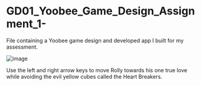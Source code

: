 # GD01_Yoobee_Game_Design_Assignment_1-
File containing a Yoobee game design and developed app I built for my assessment.

![image](https://github.com/thomasking135/GD01_Yoobee_Game_Design_Assignment_1-/assets/62085061/64521176-4ba4-4375-9471-e132eb95f392)

Use the left and right arrow keys to move Rolly towards his one true love while avoiding the evil yellow cubes called the Heart Breakers.
